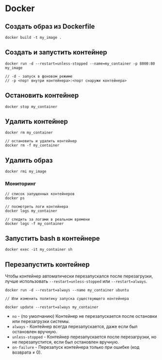 # Docker

## Создать образ из Dockerfile

```
docker build -t my_image .
```

## Создать и запустить контейнер

```
docker run -d --restart=unless-stopped --name=my_container -p 8000:80 my_image

// -d - запуск в фоновом режиме
// -p <порт внутри контейнера>:<порт снаружи контейнера>
```

## Остановить контейнер

```
docker stop my_container
```

## Удалить контейнер

```
docker rm my_container

// остановить и удалить контейнер
docker rm -f my_container
```

## Удалить образ

```
docker rmi my_image
```

### Мониторинг

```
// список запущенных контейнеров
docker ps

// посмотреть логи контейнера
docker logs my_container

// следить за логами в реальном времени
docker logs -f my_container
```

## Запустить bash в контейнере

```
docker exec -it my_container sh
```

## Перезапустить контейнер

Чтобы контейнер автоматически перезапускался после перезагрузки, лучше использовать `--restart=unless-stopped` или `--restart=always`.

```
docker run -d --restart=always --name my_container ubuntu

// Или изменить политику запуска существующего контейнера

docker update --restart=always my_container
```

- `no` - (по умолчанию) Контейнер не перезапускается после остановки или перезагрузки системы.
- `always` - Контейнер всегда перезапускается, даже если был остановлен вручную.
- `unless-stopped` - Контейнер перезапускается после перезагрузки, но не перезапустится, если был остановлен вручную.
- `on-failure` - Перезапуск контейнера только при ошибке (код возврата ≠ 0).
